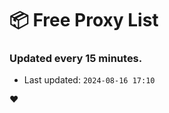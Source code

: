 # :package: Free Proxy List
### Updated every 15 minutes.

- Last updated: `2024-08-16 17:10`

:heart:
